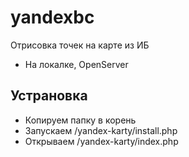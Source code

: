 # yandexbc
Отрисовка точек на карте из ИБ

- На локалке, OpenServer

## Устрановка
- Копируем папку в корень
- Запускаем /yandex-karty/install.php
- Открываем /yandex-karty/index.php


